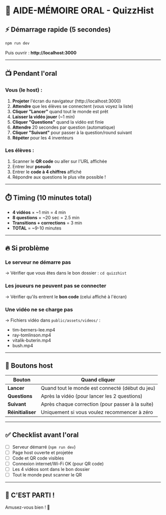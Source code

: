 # 🎯 AIDE-MÉMOIRE ORAL - QuizzHist

## ⚡ Démarrage rapide (5 secondes)

```powershell
npm run dev
```

Puis ouvrir : **http://localhost:3000**

---

## 📺 Pendant l'oral

### Vous (le host) :
1. **Projeter** l'écran du navigateur (http://localhost:3000)
2. **Attendre** que les élèves se connectent (vous voyez la liste)
3. **Cliquer "Lancer"** quand tout le monde est prêt
4. **Laisser la vidéo jouer** (~1 min)
5. **Cliquer "Questions"** quand la vidéo est finie
6. **Attendre** 20 secondes par question (automatique)
7. **Cliquer "Suivant"** pour passer à la question/round suivant
8. **Répéter** pour les 4 inventeurs

### Les élèves :
1. Scanner le **QR code** ou aller sur l'URL affichée
2. Entrer leur **pseudo**
3. Entrer le **code à 4 chiffres** affiché
4. Répondre aux questions le plus vite possible !

---

## ⏱️ Timing (10 minutes total)

- **4 vidéos** × ~1 min = 4 min
- **8 questions** × ~20 sec = 2.5 min
- **Transitions + corrections** = 3 min
- **TOTAL** = ~9-10 minutes

---

## 🔥 Si problème

### Le serveur ne démarre pas
→ Vérifier que vous êtes dans le bon dossier : `cd quizzhist`

### Les joueurs ne peuvent pas se connecter
→ Vérifier qu'ils entrent le **bon code** (celui affiché à l'écran)

### Une vidéo ne se charge pas
→ Fichiers vidéo dans `public/assets/videos/` :
- tim-berners-lee.mp4
- ray-tomlinson.mp4
- vitalik-buterin.mp4  
- bush.mp4

---

## 🎯 Boutons host

| Bouton | Quand cliquer |
|--------|---------------|
| **Lancer** | Quand tout le monde est connecté (début du jeu) |
| **Questions** | Après la vidéo (pour lancer les 2 questions) |
| **Suivant** | Après chaque correction (pour passer à la suite) |
| **Réinitialiser** | Uniquement si vous voulez recommencer à zéro |

---

## ✅ Checklist avant l'oral

- [ ] Serveur démarré (`npm run dev`)
- [ ] Page host ouverte et projetée
- [ ] Code et QR code visibles
- [ ] Connexion internet/Wi-Fi OK (pour QR code)
- [ ] Les 4 vidéos sont dans le bon dossier
- [ ] Tout le monde peut scanner le QR

---

## 🚀 C'EST PARTI !

Amusez-vous bien ! 🎉

